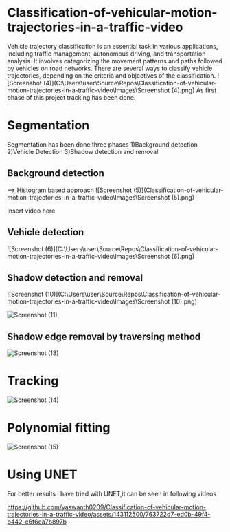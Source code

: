 # Classification-of-vehicular-motion-trajectories-in-a-traffic-video
Vehicle trajectory classification is an essential task in various applications, including traffic management, autonomous driving, and transportation analysis. It involves categorizing the movement patterns and paths followed by vehicles on road networks. There are several ways to classify vehicle trajectories, depending on the criteria and objectives of the classification. 
![Screenshot (4)](C:\Users\user\Source\Repos\Classification-of-vehicular-motion-trajectories-in-a-traffic-video\Images\Screenshot (4).png)
As first phase of this project tracking has been done.
# Segmentation
Segmentation has been done three phases
1)Background detection
2)Vehicle Detection
3)Shadow detection and removal
## Background detection
==> Histogram based approach
![Screenshot (5)](Classification-of-vehicular-motion-trajectories-in-a-traffic-video\Images\Screenshot (5).png)

Insert video here
## Vehicle detection

![Screenshot (6)](C:\Users\user\Source\Repos\Classification-of-vehicular-motion-trajectories-in-a-traffic-video\Images\Screenshot (6).png)

## Shadow detection and removal

![Screenshot (10)](C:\Users\user\Source\Repos\Classification-of-vehicular-motion-trajectories-in-a-traffic-video\Images\Screenshot (10).png)

![Screenshot (11)](https://github.com/yaswanth0209/Classification-of-vehicular-motion-trajectories-in-a-traffic-video/assets/143112500/93f4eadc-01e7-4e69-8cec-fc717137d2bc)

## Shadow edge removal by traversing method

![Screenshot (13)](https://github.com/yaswanth0209/Classification-of-vehicular-motion-trajectories-in-a-traffic-video/assets/143112500/6551a6ff-54d2-4d45-a290-c3798bb204b8)
# Tracking

![Screenshot (14)](https://github.com/yaswanth0209/Classification-of-vehicular-motion-trajectories-in-a-traffic-video/assets/143112500/07fce803-fb1f-443e-9330-1d422fde0a44)
# Polynomial fitting

![Screenshot (15)](https://github.com/yaswanth0209/Classification-of-vehicular-motion-trajectories-in-a-traffic-video/assets/143112500/917fa890-6688-4703-95a3-1f1627be25e8)

# Using UNET
For better results i have tried with UNET,it can be seen in following videos




https://github.com/yaswanth0209/Classification-of-vehicular-motion-trajectories-in-a-traffic-video/assets/143112500/763722d7-ed0b-49f4-b442-c6f6ea7b897b




